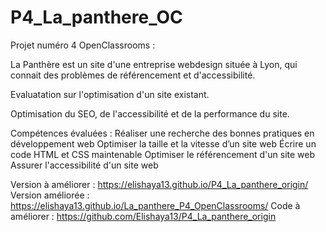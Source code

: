 # P4_La_panthere_OC

Projet numéro 4 OpenClassrooms :

La Panthère est un site d'une entreprise webdesign située à Lyon,
qui connait des problèmes de référencement et d'accessibilité.

Evaluatation sur l'optimisation d'un site existant.

Optimisation du SEO, de l'accessibilité et de la performance du site.

Compétences évaluées : 
Réaliser une recherche des bonnes pratiques en développement web
Optimiser la taille et la vitesse d’un site web
Écrire un code HTML et CSS maintenable
Optimiser le référencement d'un site web
Assurer l'accessibilité d'un site web

Version à améliorer : https://elishaya13.github.io/P4_La_panthere_origin/
Version améliorée : https://elishaya13.github.io/La_panthere_P4_OpenClassrooms/
Code à améliorer : https://github.com/Elishaya13/P4_La_panthere_origin
